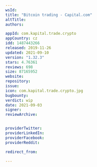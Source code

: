 ```yaml
---
wsId: 
title: "Bitcoin trading - Capital.com"
altTitle: 
authors:

appId: com.kapital.trade.crypto
appCountry: cz
idd: 1487443266
released: 2019-11-26
updated: 2021-09-10
version: "1.32.3"
stars: 4.76361
reviews: 698
size: 87165952
website: 
repository: 
issue: 
icon: com.kapital.trade.crypto.jpg
bugbounty: 
verdict: wip
date: 2021-09-03
signer: 
reviewArchive:


providerTwitter: 
providerLinkedIn: 
providerFacebook: 
providerReddit: 

redirect_from:

---
```


